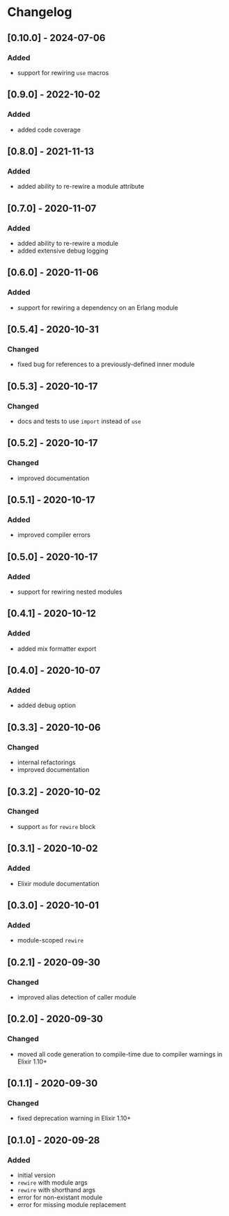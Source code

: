 # Changelog

## [0.10.0] - 2024-07-06

### Added

- support for rewiring `use` macros

## [0.9.0] - 2022-10-02

### Added

- added code coverage

## [0.8.0] - 2021-11-13

### Added

- added ability to re-rewire a module attribute

## [0.7.0] - 2020-11-07

### Added

- added ability to re-rewire a module
- added extensive debug logging

## [0.6.0] - 2020-11-06

### Added

- support for rewiring a dependency on an Erlang module

## [0.5.4] - 2020-10-31

### Changed

- fixed bug for references to a previously-defined inner module

## [0.5.3] - 2020-10-17

### Changed

- docs and tests to use `import` instead of `use`

## [0.5.2] - 2020-10-17

### Changed

- improved documentation

## [0.5.1] - 2020-10-17

### Added

- improved compiler errors

## [0.5.0] - 2020-10-17

### Added

- support for rewiring nested modules

## [0.4.1] - 2020-10-12

### Added

- added mix formatter export

## [0.4.0] - 2020-10-07

### Added

- added debug option

## [0.3.3] - 2020-10-06

### Changed

- internal refactorings
- improved documentation

## [0.3.2] - 2020-10-02

### Changed

- support `as` for `rewire` block

## [0.3.1] - 2020-10-02

### Added

- Elixir module documentation

## [0.3.0] - 2020-10-01

### Added

- module-scoped `rewire`

## [0.2.1] - 2020-09-30

### Changed

- improved alias detection of caller module

## [0.2.0] - 2020-09-30

### Changed

- moved all code generation to compile-time due to compiler warnings in Elixir 1.10+

## [0.1.1] - 2020-09-30

### Changed

- fixed deprecation warning in Elixir 1.10+

## [0.1.0] - 2020-09-28

### Added

- initial version
- `rewire` with module args
- `rewire` with shorthand args
- error for non-existant module
- error for missing module replacement
